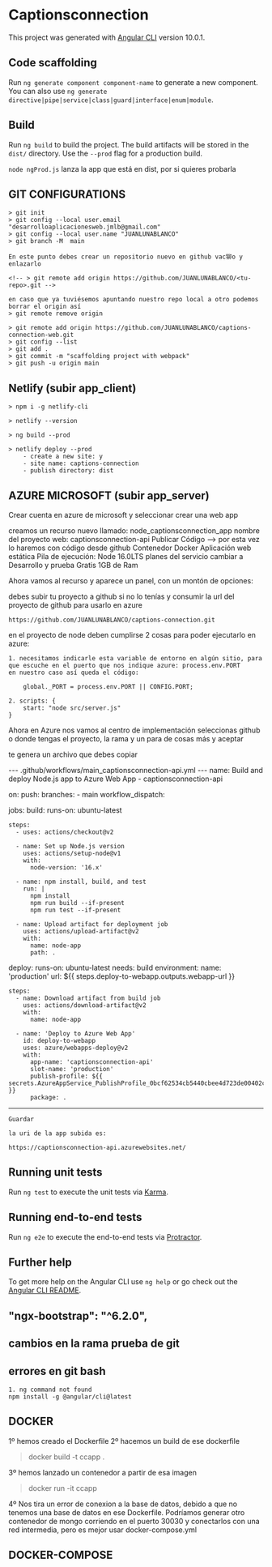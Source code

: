 # Captionsconnection

This project was generated with [Angular CLI](https://github.com/angular/angular-cli) version 10.0.1.


## Code scaffolding

Run `ng generate component component-name` to generate a new component. You can also use `ng generate directive|pipe|service|class|guard|interface|enum|module`.

## Build

Run `ng build` to build the project. The build artifacts will be stored in the `dist/` directory. Use the `--prod` flag for a production build.

`node ngProd.js` lanza la app que está en dist, por si quieres probarla

## GIT CONFIGURATIONS

	> git init
	> git config --local user.email "desarrolloaplicacionesweb.jmlb@gmail.com"
	> git config --local user.name "JUANLUNABLANCO"
	> git branch -M  main

	En este punto debes crear un repositorio nuevo en github vac铆o y enlazarlo

	<!-- > git remote add origin https://github.com/JUANLUNABLANCO/<tu-repo>.git -->
    
    en caso que ya tuviésemos apuntando nuestro repo local a otro podemos borrar el origin así
    > git remote remove origin

	> git remote add origin https://github.com/JUANLUNABLANCO/captions-connection-web.git
	> git config --list
	> git add .
	> git commit -m "scaffolding project with webpack"
	> git push -u origin main


## Netlify (subir app_client)

    > npm i -g netlify-cli

    > netlify --version

    > ng build --prod

    > netlify deploy --prod
        - create a new site: y
        - site name: captions-connection
        - publish directory: dist

## AZURE MICROSOFT (subir app_server)

Crear cuenta en azure de microsoft y seleccionar crear una web app

creamos un recurso nuevo llamado: node_captionsconnection_app
nombre del proyecto web: captionsconnection-api
Publicar
    Código                  --> por esta vez lo haremos con código desde github
  	Contenedor Docker
  	Aplicación web estática
Pila de ejecución: Node 16.0LTS
planes del servicio cambiar a Desarrollo y prueba Gratis 1GB de Ram

Ahora vamos al recurso y aparece un panel, con un montón de opciones:

debes subir tu proyecto a github si no lo tenías y consumir la url del proyecto de github para usarlo en azure

    https://github.com/JUANLUNABLANCO/captions-connection.git

en el proyecto de node deben cumplirse 2 cosas para poder ejecutarlo en azure:

    1. necesitamos indicarle esta variable de entorno en algún sitio, para que escuche en el puerto que nos indique azure: process.env.PORT
    en nuestro caso así queda el código:

        global._PORT = process.env.PORT || CONFIG.PORT;

    2. scripts: {
        start: "node src/server.js"
    }

Ahora en Azure nos vamos al centro de implementación
seleccionas github o donde tengas el proyecto, la rama y un para de cosas más y aceptar

te genera un archivo que debes copiar

--- .github/workflows/main_captionsconnection-api.yml ---
name: Build and deploy Node.js app to Azure Web App - captionsconnection-api

on:
  push:
    branches:
      - main
  workflow_dispatch:

jobs:
  build:
    runs-on: ubuntu-latest

    steps:
      - uses: actions/checkout@v2

      - name: Set up Node.js version
        uses: actions/setup-node@v1
        with:
          node-version: '16.x'

      - name: npm install, build, and test
        run: |
          npm install
          npm run build --if-present
          npm run test --if-present

      - name: Upload artifact for deployment job
        uses: actions/upload-artifact@v2
        with:
          name: node-app
          path: .

  deploy:
    runs-on: ubuntu-latest
    needs: build
    environment:
      name: 'production'
      url: ${{ steps.deploy-to-webapp.outputs.webapp-url }}

    steps:
      - name: Download artifact from build job
        uses: actions/download-artifact@v2
        with:
          name: node-app

      - name: 'Deploy to Azure Web App'
        id: deploy-to-webapp
        uses: azure/webapps-deploy@v2
        with:
          app-name: 'captionsconnection-api'
          slot-name: 'production'
          publish-profile: ${{ secrets.AzureAppService_PublishProfile_0bcf62534cb5440cbee4d723de00402c }}
          package: .
--- ---
    Guardar

    la uri de la app subida es:

    https://captionsconnection-api.azurewebsites.net/



## Running unit tests

Run `ng test` to execute the unit tests via [Karma](https://karma-runner.github.io).

## Running end-to-end tests

Run `ng e2e` to execute the end-to-end tests via [Protractor](http://www.protractortest.org/).

## Further help

To get more help on the Angular CLI use `ng help` or go check out the [Angular CLI README](https://github.com/angular/angular-cli/blob/master/README.md).

## "ngx-bootstrap": "^6.2.0",

## cambios en la rama prueba de git

## errores en git bash

    1. ng command not found
    npm install -g @angular/cli@latest

## DOCKER

1º hemos creado el Dockerfile
2º hacemos un build de ese dockerfile

> docker build -t ccapp .

3º hemos lanzado un contenedor a partir de esa imagen

> docker run -it ccapp

4º Nos tira un error de conexion a la base de datos, debido a que no tenemos una base de datos en ese Dockerfile. Podríamos generar otro contenedor de mongo corriendo en el puerto 30030 y conectarlos con una red intermedia, pero es mejor usar docker-compose.yml

## DOCKER-COMPOSE
